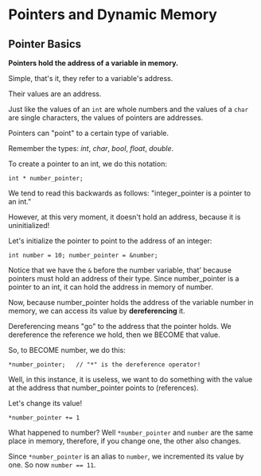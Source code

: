 # Pointers and Dynamic Memory

## Pointer Basics

**Pointers hold the address of a variable in memory.** 

Simple, that's it, they refer to a variable's address.

Their values are an address.

Just like the values of an `int` are whole numbers and
the values of a `char` are single characters, the values
of pointers are addresses.

Pointers can "point" to a certain type of variable.

Remember the types: *int*, *char*, *bool*, *float*, *double*.

To create a pointer to an int, we do this notation:

`int * number_pointer;`

We tend to read this backwards as follows: "integer_pointer is
a pointer to an int."

However, at this very moment, it doesn't hold an address, because
it is uninitialized!

Let's initialize the pointer to point to the address of an integer:

`int number = 10;
 number_pointer = &number;`

Notice that we have the `&` before the number variable, that' 
because pointers must hold an address of their type. Since
number_pointer is a pointer to an int, it can hold the address
in memory of number.

Now, because number_pointer holds the address of the variable number 
in memory, we can access its value by **dereferencing** it. 

Dereferencing means "go" to the address that the pointer holds. We
dereference the reference we hold, then we BECOME that value.

So, to BECOME number, we do this:

`*number_pointer;   // "*" is the dereference operator!`

Well, in this instance, it is useless, we want to do something with 
the value at the address that number_pointer points to (references).

Let's change its value!

`*number_pointer += 1`

What happened to number? Well `*number_pointer` and `number` are the same
place in memory, therefore, if you change one, the other also changes.

Since `*number_pointer` is an alias to `number`, we incremented its value
by one. So now `number == 11`.




